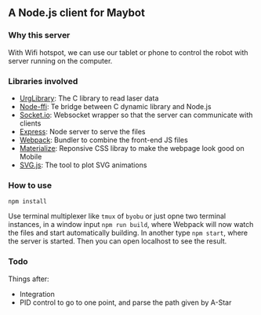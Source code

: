 ## A Node.js client for Maybot

### Why this server

With Wifi hotspot, we can use our tablet or phone to control the robot with server running on the computer.

### Libraries involved

- [UrgLibrary](https://sourceforge.net/p/urgnetwork/wiki/Home/): The C library to read laser data
- [Node-ffi](https://github.com/node-ffi/node-ffi): Te bridge between C dynamic library and Node.js
- [Socket.io](socket.io): Websocket wrapper so that the server can communicate with clients
- [Express](expressjs.com): Node server to serve the files
- [Webpack](https://webpack.github.io/): Bundler to combine the front-end JS files
- [Materialize](http://materializecss.com/): Reponsive CSS libray to make the webpage look good on Mobile
- [SVG.js](https://svgdotjs.github.io/): The tool to plot SVG animations

### How to use
```
npm install
```

Use terminal multiplexer like `tmux` of `byobu` or just opne two terminal instances, in a window input `npm run build`, where Webpack will now watch the files and start automatically building. In another type `npm start`, where the server is started.
Then you can open localhost to see the result.

### Todo

Things after:
- Integration
- PID control to go to one point, and parse the path given by A-Star
